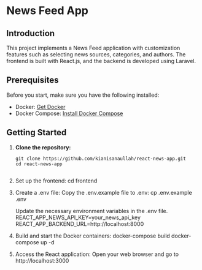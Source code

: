 # News Feed App

## Introduction

This project implements a News Feed application with customization features such as selecting news sources, categories, and authors. The frontend is built with React.js, and the backend is developed using Laravel.

## Prerequisites

Before you start, make sure you have the following installed:

- Docker: [Get Docker](https://docs.docker.com/get-docker/)
- Docker Compose: [Install Docker Compose](https://docs.docker.com/compose/install/)

## Getting Started

1. **Clone the repository:**

   ```
   git clone https://github.com/kianisanaullah/react-news-app.git
   cd react-news-app


2. Set up the frontend:
    cd frontend

3. Create a .env file:
   Copy the .env.example file to .env:
   cp .env.example .env

   Update the necessary environment variables in the .env file.
    REACT_APP_NEWS_API_KEY=your_news_api_key
    REACT_APP_BACKEND_URL=http://localhost:8000

4. Build and start the Docker containers:
    docker-compose build
    docker-compose up -d

5. Access the React application:
    Open your web browser and go to http://localhost:3000
